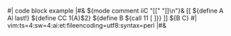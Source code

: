 #| code block example |#&
${mode comment iiC "[[" "]]\n"}&
[[
    ${define A Al last!}
    ${define CC $1${A}$2}
    ${define B ${call $1$1 [ ]}}
]]
${B C}
#|
vim:ts=4:sw=4:ai:et:fileencoding=utf8:syntax=perl
|#&
